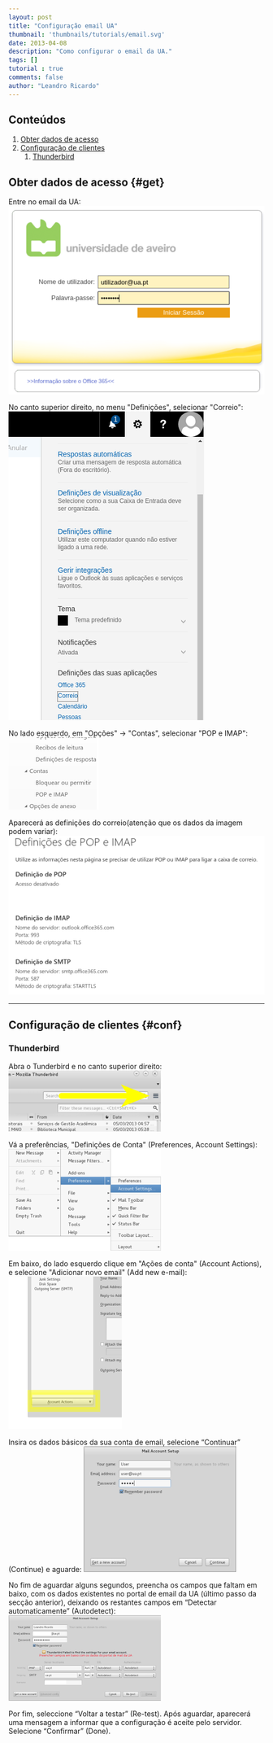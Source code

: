```yaml
---
layout: post
title: "Configuração email UA"
thumbnail: 'thumbnails/tutorials/email.svg'
date: 2013-04-08
description: "Como configurar o email da UA."
tags: []
tutorial : true
comments: false
author: "Leandro Ricardo"
---
```


## Conteúdos
1. [Obter dados de acesso](#get)
2. [Configuração de clientes](#conf)
    1. [Thunderbird](#thunderbird)

## Obter dados de acesso {#get}
Entre no email da UA:
![mailUAlogin](img/mailUAlogin.png)

No canto superior direito, no menu "Definições", selecionar "Correio":
![defOpt](img/defOpt.png)

No lado esquerdo, em "Opções" -> "Contas", selecionar "POP e IMAP":
![escolha](img/escolha.png)

Aparecerá as definições do correio(atenção que os dados da imagem podem variar):
![acesso](img/acesso.png)

___________________________________________

## Configuração de clientes {#conf}
### Thunderbird
Abra o Tunderbird e no canto superior direito:
![thunder1](img/thunder1.png)

Vá a preferências, "Definições de Conta" (Preferences, Account Settings):
![thunder2](img/thunder2.png)

Em baixo, do lado esquerdo clique em "Ações de conta" (Account Actions), e selecione "Adicionar novo email" (Add new e-mail):
![thunder3](img/thunder3.png)

Insira os dados básicos da sua conta de email, selecione “Continuar” (Continue) e aguarde:
![thunder4](img/thunder4.png)

No fim de aguardar alguns segundos, preencha os campos que faltam em baixo, com os dados existentes no portal de email da UA (último passo da secção anterior), deixando os restantes campos em “Detectar automaticamente” (Autodetect):
![thunder5](img/thunder5.png)

Por fim, seleccione “Voltar a testar” (Re-test). Após aguardar, aparecerá uma mensagem a informar que a configuração é aceite pelo servidor. Selecione “Confirmar” (Done).
